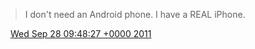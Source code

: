 > I don't need an Android phone\. I have a REAL iPhone\.

<img src="../../media/tweet.ico" width="12" /> [Wed Sep 28 09:48:27 +0000 2011](https://twitter.com/DromerDenker/status/118985413540057088)